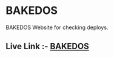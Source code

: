 # BAKEDOS
BAKEDOS Website for checking deploys.

## Live Link :- [BAKEDOS](https://bakedos-test-2-madhavsahi.netlify.app/ "Live Link")